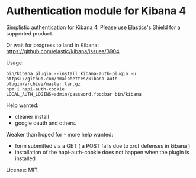 Authentication module for Kibana 4
==================================

Simplistic authentication for Kibana 4.
Please use Elastics's Shield for a supported product.

Or wait for progress to land in Kibana: https://github.com/elastic/kibana/issues/3904

Usage:
```
bin/kibana plugin --install kibana-auth-plugin -u https://github.com/hmalphettes/kibana-auth-plugin/archive/master.tar.gz
npm i hapi-auth-cookie
LOCAL_AUTH_LOGINS=admin/password,foo:bar bin/kibana
```

Help wanted:

- cleaner install
- google oauth and others.

Weaker than hoped for - more help wanted:

- form submitted via a GET ( a POST fails due to xrcf defenses in kibana )
- installation of the hapi-auth-cookie does not happen when the plugin is installed

License: MIT.
